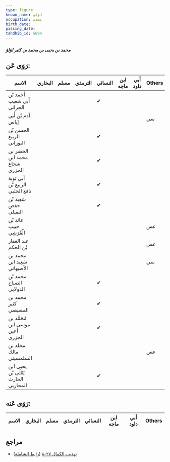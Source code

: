 ```yaml
---
type: figure
known_name: لؤلؤ
occupation: محدث
birth_date:
passing_date:
tahdhib_id: 5694
---
```

##### محمد بن يحيى بن محمد بن كثير لؤلؤ

## رَوَى عَن:
| الاسم                                | البخاري | مسلم | الترمذي | النسائي | ابن ماجه | أبي داود | Others |
| ------------------------------------ | ------- | ---- | ------- | ------- | -------- | -------- | ------ |
| أحمد بْن أَبي شعيب الحراني           |         |      |         | ✔       |          |          |        |
| آدم بْن أَبي إياس                    |         |      |         |         |          |          | سي     |
| الحسن بْن الربيع البوراني            |         |      |         | ✔       |          |          |        |
| الخضر بن محمد ابن شجاع الجزري        |         |      |         | ✔       |          |          |        |
| أبي توبة الربيع بْن نافع الحلبي      |         |      |         | ✔       |          |          |        |
| سَعِيد بْن حفص النفيلي               |         |      |         | ✔       |          |          |        |
| عائذ بْن حبيب الْقُرَشِي             |         |      |         |         |          |          | عس     |
| عبد الغفار بْن الحكم                 |         |      |         |         |          |          | عس     |
| محمد بن سَعِيد ابن الأصبهاني         |         |      |         |         |          |          | سي     |
| محمد بْن الصباح الدولابي             |         |      |         | ✔       |          |          |        |
| محمد بن كثير المصيصي                 |         |      |         | ✔       |          |          |        |
| مُحَمَّد بن موسى ابن أعين الجزري     |         |      |         | ✔       |          |          |        |
| مخلد بن مالك السلمسيني               |         |      |         |         |          |          | عس     |
| يحيى ابن يَعْلَى بْن الحارث المحاربي |         |      |         | ✔       |          |          |        |
## رَوَى عَنه:
| الاسم | البخاري | مسلم | الترمذي | النسائي | ابن ماجه | أبي داود | Others |
| ----- | ------- | ---- | ------- | ------- | -------- | -------- | ------ |
## مراجع
- [تهذيب الكمال ٢٧-٨](obsidian://open?vault=Tahdhib-al-Kamal&file=Figures/٥٦٩٤-محمد%20بن%20يحيى%20بن%20محمد%20بن%20كثير%20لؤلؤ) ([رابط الشاملة](https://shamela.ws/book/3722/14397))
